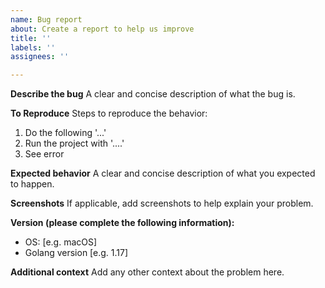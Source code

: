 ```yaml
---
name: Bug report
about: Create a report to help us improve
title: ''
labels: ''
assignees: ''

---
```


**Describe the bug**
A clear and concise description of what the bug is.

**To Reproduce**
Steps to reproduce the behavior:
1. Do the following '...'
2. Run the project with '....'
3. See error

**Expected behavior**
A clear and concise description of what you expected to happen.

**Screenshots**
If applicable, add screenshots to help explain your problem.

**Version (please complete the following information):**
- OS: [e.g. macOS]
- Golang version [e.g. 1.17]

**Additional context**
Add any other context about the problem here.
